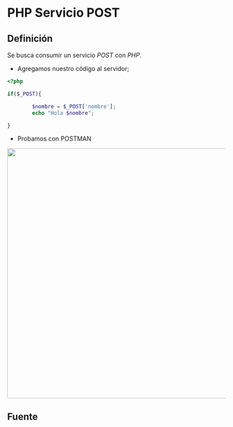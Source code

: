 PHP Servicio POST
=================

## Definición

<p align="justify">
	Se busca consumir un servicio <i>POST</i> con <i>PHP</i>.
</p>


* Agregamos nuestro código al servidor;

```php
<?php

if($_POST){

        $nombre = $_POST['nombre'];
        echo "Hola $nombre";

}
```

* Probamos con POSTMAN

<p align="center">
	<img src="" width="884" height="575">
</p>


## Fuente
